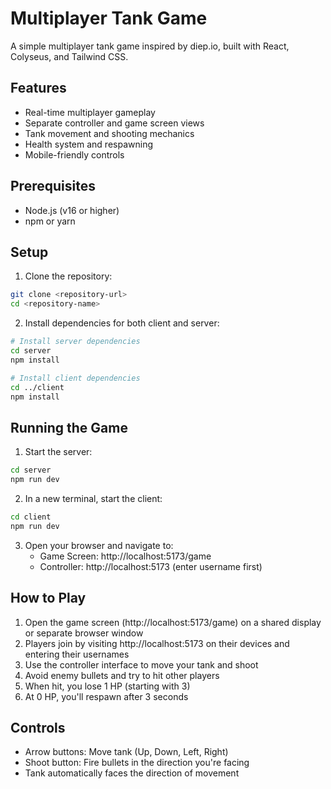 # Multiplayer Tank Game

A simple multiplayer tank game inspired by diep.io, built with React, Colyseus, and Tailwind CSS.

## Features

- Real-time multiplayer gameplay
- Separate controller and game screen views
- Tank movement and shooting mechanics
- Health system and respawning
- Mobile-friendly controls

## Prerequisites

- Node.js (v16 or higher)
- npm or yarn

## Setup

1. Clone the repository:
```bash
git clone <repository-url>
cd <repository-name>
```

2. Install dependencies for both client and server:
```bash
# Install server dependencies
cd server
npm install

# Install client dependencies
cd ../client
npm install
```

## Running the Game

1. Start the server:
```bash
cd server
npm run dev
```

2. In a new terminal, start the client:
```bash
cd client
npm run dev
```

3. Open your browser and navigate to:
   - Game Screen: http://localhost:5173/game
   - Controller: http://localhost:5173 (enter username first)

## How to Play

1. Open the game screen (http://localhost:5173/game) on a shared display or separate browser window
2. Players join by visiting http://localhost:5173 on their devices and entering their usernames
3. Use the controller interface to move your tank and shoot
4. Avoid enemy bullets and try to hit other players
5. When hit, you lose 1 HP (starting with 3)
6. At 0 HP, you'll respawn after 3 seconds

## Controls

- Arrow buttons: Move tank (Up, Down, Left, Right)
- Shoot button: Fire bullets in the direction you're facing
- Tank automatically faces the direction of movement
